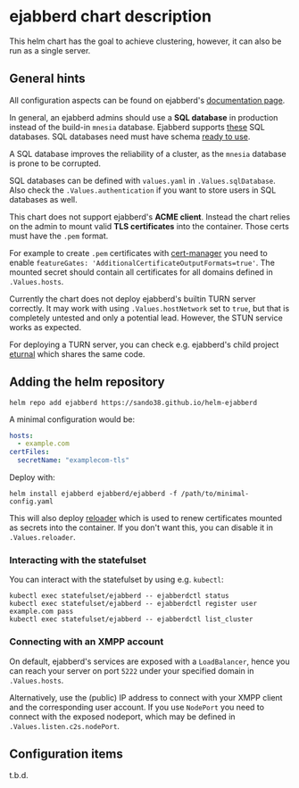 # ejabberd chart description

This helm chart has the goal to achieve clustering, however, it can also be run
as a single server.

## General hints

All configuration aspects can be found on ejabberd's [documentation page](https://docs.ejabberd.im/admin/configuration/).

In general, an ejabberd admins should use a **SQL database** in production
instead of the build-in `mnesia` database. Ejabberd supports [these](https://docs.ejabberd.im/admin/configuration/database/)
SQL databases. SQL databases need must have schema [ready to use](https://docs.ejabberd.im/admin/configuration/database/#database-schema).

A SQL database improves the reliability of a cluster, as the `mnesia` database
is prone to be corrupted.

SQL databases can be defined with `values.yaml` in `.Values.sqlDatabase`. Also
check the `.Values.authentication` if you want to store users in SQL databases
as well.

This chart does not support ejabberd's **ACME client**. Instead the chart relies
on the admin to mount valid **TLS certificates** into the container. Those certs
must have the `.pem` format.

For example to create `.pem` certificates with [cert-manager](https://cert-manager.io/docs/usage/certificate/#additional-certificate-output-formats)
you need to enable `featureGates: 'AdditionalCertificateOutputFormats=true'`.
The mounted secret should contain all certificates for all domains defined in
`.Values.hosts`.

Currently the chart does not deploy ejabberd's builtin TURN server correctly. It
may work with using `.Values.hostNetwork` set to `true`, but that is completely
untested and only a potential lead. However, the STUN service works as expected.

For deploying a TURN server, you can check e.g. ejabberd's child project
[eturnal](https://github.com/processone/eturnal) which shares the same code.

## Adding the helm repository

    helm repo add ejabberd https://sando38.github.io/helm-ejabberd

A minimal configuration would be:

```yaml
hosts:
  - example.com
certFiles:
  secretName: "examplecom-tls"
```

Deploy with:

    helm install ejabberd ejabberd/ejabberd -f /path/to/minimal-config.yaml

This will also deploy [reloader](https://github.com/stakater/Reloader) which is
used to renew certificates mounted as secrets into the container. If you don't
want this, you can disable it in `.Values.reloader`.

### Interacting with the statefulset

You can interact with the statefulset by using e.g. `kubectl`:

```shell
kubectl exec statefulset/ejabberd -- ejabberdctl status
kubectl exec statefulset/ejabberd -- ejabberdctl register user example.com pass
kubectl exec statefulset/ejabberd -- ejabberdctl list_cluster
```

### Connecting with an XMPP account

On default, ejabberd's services are exposed with a `LoadBalancer`, hence you can
reach your server on port `5222` under your specified domain in `.Values.hosts`.

Alternatively, use the (public) IP address to connect with your XMPP client and
the corresponding user account. If you use `NodePort` you need to connect with
the exposed nodeport, which may be defined in `.Values.listen.c2s.nodePort`.

## Configuration items

t.b.d.
